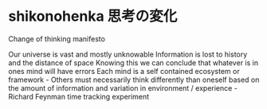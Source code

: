 # shikonohenka 思考の変化
Change of thinking manifesto

Our universe is vast and mostly unknowable
Information is lost to history and the distance of space
Knowing this we can conclude that whatever is in ones mind will have errors
Each mind is a self contained ecosystem or framework
    - Others must necessarily think differently than oneself based on the amount of information and variation in environment / experience
    - Richard Feynman time tracking experiment
    
